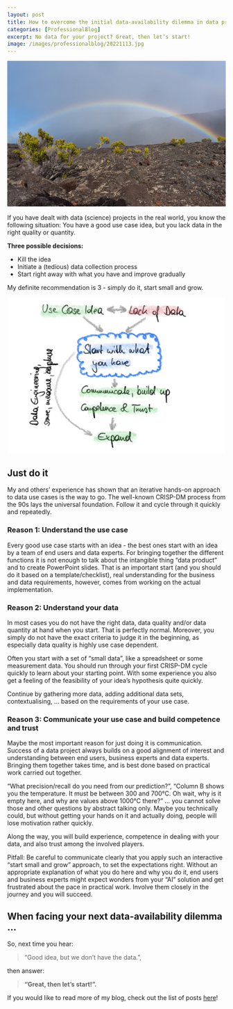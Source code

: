 ```yaml
---
layout: post
title: How to overcome the initial data-availability dilemma in data projects
categories: [ProfessionalBlog]
excerpt: No data for your project? Great, then let’s start!
image: /images/professionalblog/20221113.jpg
---
```


![Jakob’s Professional blog](../images/professionalblog/20221113.jpg)

If you have dealt with data (science) projects in the real world, you know the following situation: You have a good use case idea, but you lack data in the right quality or quantity.

__Three possible decisions:__

- Kill the idea
- Initiate a (tedious) data collection process
- Start right away with what you have and improve gradually

My definite recommendation is 3 - simply do it, start small and grow.

![Use case idea vs. data availability](../images/professionalblog/20221113_1.jpg)


## Just do it

My and others’ experience has shown that an iterative hands-on approach to data use cases is the way to go. The well-known CRISP-DM process from the 90s lays the universal foundation. Follow it and cycle through it quickly and repeatedly. 

### Reason 1: Understand the use case

Every good use case starts with an idea - the best ones start with an idea by a team of end users and data experts. For bringing together the different functions it is not enough to talk about the intangible thing “data product” and to create PowerPoint slides. That is an important start (and you should do it based on a template/checklist), real understanding for the business and data requirements, however, comes from working on the actual implementation.

### Reason 2: Understand your data

In most cases you do not have the right data, data quality and/or data quantity at hand when you start. That is perfectly normal. Moreover, you simply do not have the exact criteria to judge it in the beginning, as especially data quality is highly use case dependent.

Often you start with a set of “small data”, like a spreadsheet or some measurement data. You should run through your first CRISP-DM cycle quickly to learn about your starting point. With some experience you also get a feeling of the feasibility of your idea’s hypothesis quite quickly.

Continue by gathering more data, adding additional data sets, contextualising, … based on the requirements of your use case.

### Reason 3: Communicate your use case and build competence and trust

Maybe the most important reason for just doing it is communication. Success of a data project always builds on a good alignment of interest and understanding between end users, business experts and data experts. Bringing them together takes time, and is best done based on practical work carried out together.

“What precision/recall do you need from our prediction?”, “Column B shows you the temperature. It must be between 300 and 700°C. Oh wait, why is it empty here, and why are values above 1000°C there?” … you cannot solve those and other questions by abstract talking only. Maybe you technically could, but without getting your hands on it and actually doing, people will lose motivation rather quickly.

Along the way, you will build experience, competence in dealing with your data, and also trust among the involved players. 

Pitfall: Be careful to communicate clearly that you apply such an interactive “start small and grow” approach, to set the expectations right. Without an appropriate explanation of what you do here and why you do it, end users and business experts might expect wonders from your “AI” solution and get frustrated about the pace in practical work. Involve them closely in the journey and you will succeed.

## When facing your next data-availability dilemma ...

So, next time you hear:

> “Good idea, but we don’t have the data.”, 

then answer:

> __“Great, then let’s start!”.__


If you would like to read more of my blog, check out the list of posts [here](../work#professional-blog)!